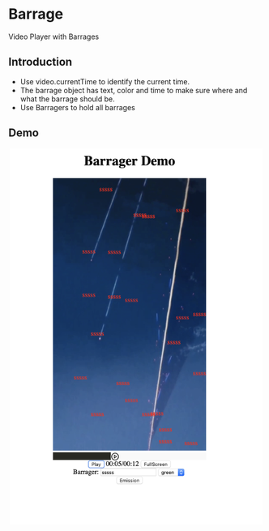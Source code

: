 # Barrage
Video Player with Barrages
## Introduction
* Use video.currentTime to identify the current time.   
* The barrage object has text, color and time to make sure where and what the barrage should be.
* Use Barragers to hold all barrages

## Demo
<div align=center><img width = "500px" src = "barrager.png"></div>
